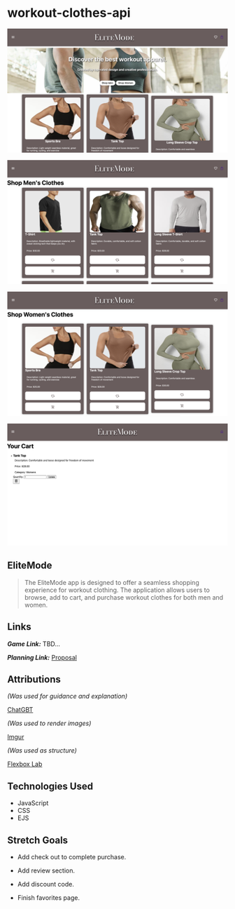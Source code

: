 # workout-clothes-api

![EliteMode](/public/Assets/Products.png)

![EliteMode](/public/Assets/Mens%20Page.png)

![EliteMode](/public/Assets/Womens%20Page.png)

![EliteMode](/public/Assets/Cart.png)

## EliteMode

> The EliteMode app is designed to offer a seamless shopping experience for workout clothing. The application allows users to browse, add to cart, and purchase workout clothes for both men and women.

## Links

***Game Link:*** TBD...

***Planning Link:*** [Proposal](/PROPOSAL.md)

## Attributions

*(Was used for guidance and explanation)*

[ChatGBT](https://chatgpt.com)

*(Was used to render images)*

[Imgur](https://imgur.com)

*(Was used as structure)*

[Flexbox Lab](https://generalassembly.instructure.com/courses/335/assignments/4362?module_item_id=17407)

## Technologies Used
- JavaScript
- CSS
- EJS


## Stretch Goals

- Add check out to complete purchase.

- Add review section.

- Add discount code.

- Finish favorites page.

